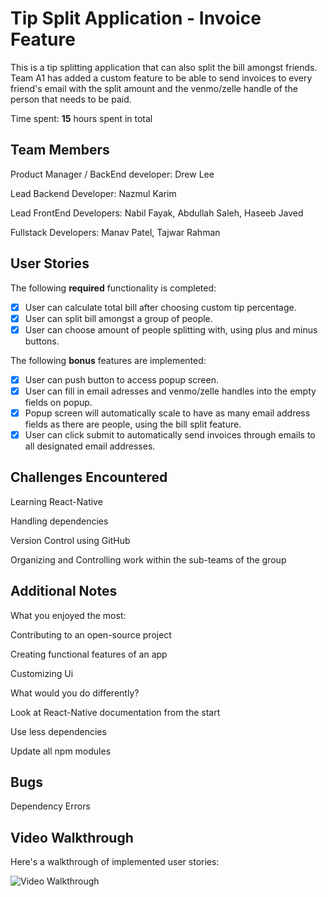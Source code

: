 # Tip Split Application - Invoice Feature

This is a tip splitting application that can also split the bill amongst friends. Team A1 has added a custom feature to be able to send invoices to every friend's email with the split amount and the venmo/zelle handle of the person that needs to be paid.

Time spent: **15** hours spent in total

## Team Members

Product Manager / BackEnd developer: Drew Lee

Lead Backend Developer: Nazmul Karim

Lead FrontEnd Developers: Nabil Fayak, Abdullah Saleh, Haseeb Javed

Fullstack Developers: Manav Patel, Tajwar Rahman

## User Stories

The following **required** functionality is completed:

- [x] User can calculate total bill after choosing custom tip percentage.
- [x] User can split bill amongst a group of people.
- [x] User can choose amount of people splitting with, using plus and minus buttons.

The following **bonus** features are implemented:

- [x] User can push button to access popup screen. 
- [x] User can fill in email adresses and venmo/zelle handles into the empty fields on popup. 
- [x] Popup screen will automatically scale to have as many email address fields as there are people, using the bill split feature. 
- [x] User can click submit to automatically send invoices through emails to all designated email addresses. 

## Challenges Encountered

Learning React-Native

Handling dependencies

Version Control using GitHub

Organizing and Controlling work within the sub-teams of the group

## Additional Notes

What you enjoyed the most:

Contributing to an open-source project

Creating functional features of an app

Customizing Ui

What would you do differently?

Look at React-Native documentation from the start

Use less dependencies

Update all npm modules

## Bugs

Dependency Errors

## Video Walkthrough

Here's a walkthrough of implemented user stories:

<img src='http://g.recordit.co/aD6Qoo0a6Z.gif' title='Video Walkthrough' width='' alt='Video Walkthrough' />
